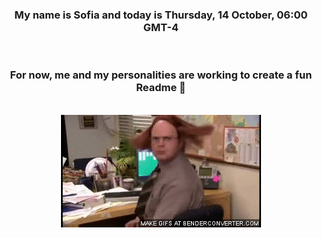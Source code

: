 


<div align="center">
<h3 >My name is Sofia and today is Thursday, 14 October, 06:00 GMT-4</h3><br>
<h3 >For now, me and my personalities are working to create a fun Readme 👋
</h3><br>
<img src='img/dwight.gif' alt='working...'/>
</div>
